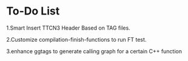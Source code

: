 
To-Do List
=====

1.Smart Insert TTCN3 Header Based on TAG files.

2.Customize compilation-finish-functions to run FT test.

3.enhance ggtags to generate calling graph for a certain C++ function
